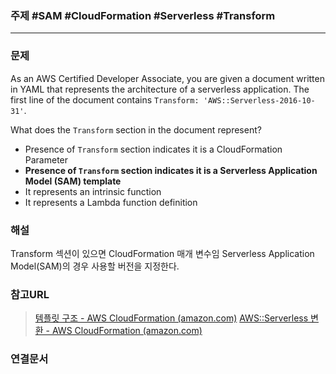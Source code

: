 ### 주제 #SAM #CloudFormation #Serverless #Transform

----

### 문제
As an AWS Certified Developer Associate, you are given a document written in YAML that represents the architecture of a serverless application. The first line of the document contains `Transform: 'AWS::Serverless-2016-10-31'`.

What does the `Transform` section in the document represent?

-   Presence of `Transform` section indicates it is a CloudFormation Parameter
-   **Presence of `Transform` section indicates it is a Serverless Application Model (SAM) template**
-   It represents an intrinsic function
-   It represents a Lambda function definition

### 해설
Transform 섹션이 있으면 CloudFormation 매개 변수임
Serverless Application Model(SAM)의 경우 사용할 버전을 지정한다.

### 참고URL
>[템플릿 구조 - AWS CloudFormation (amazon.com)](https://docs.aws.amazon.com/ko_kr/AWSCloudFormation/latest/UserGuide/template-anatomy.html)
>[AWS::Serverless 변환 - AWS CloudFormation (amazon.com)](https://docs.aws.amazon.com/ko_kr/AWSCloudFormation/latest/UserGuide/transform-aws-serverless.html)


### 연결문서


